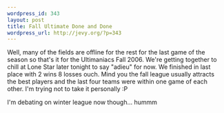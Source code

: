 ```yaml
--- 
wordpress_id: 343
layout: post
title: Fall Ultimate Done and Done
wordpress_url: http://jevy.org/?p=343
---
```

Well, many of the fields are offline for the rest for the last game of the season so that's it for the Ultimaniacs Fall 2006.  We're getting together to chill at Lone Star later tonight to say "adieu" for now.  We finished in  last place with 2 wins 8 losses ouch.  Mind you the fall league usually attracts the best players and the last four teams were within one game of each other.  I'm trying not to take it personally :P

I'm debating on winter league now though... hummm
